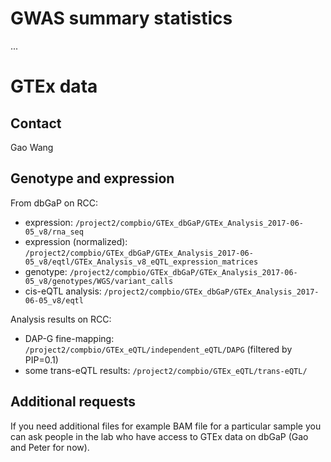 # GWAS summary statistics

...

# GTEx data

## Contact
Gao Wang

## Genotype and expression

From dbGaP on RCC:

- expression: `/project2/compbio/GTEx_dbGaP/GTEx_Analysis_2017-06-05_v8/rna_seq`
- expression (normalized): `/project2/compbio/GTEx_dbGaP/GTEx_Analysis_2017-06-05_v8/eqtl/GTEx_Analysis_v8_eQTL_expression_matrices`
- genotype: `/project2/compbio/GTEx_dbGaP/GTEx_Analysis_2017-06-05_v8/genotypes/WGS/variant_calls`
- cis-eQTL analysis: `/project2/compbio/GTEx_dbGaP/GTEx_Analysis_2017-06-05_v8/eqtl`

Analysis results on RCC:

- DAP-G fine-mapping: `/project2/compbio/GTEx_eQTL/independent_eQTL/DAPG` (filtered by PIP=0.1)
- some trans-eQTL results: `/project2/compbio/GTEx_eQTL/trans-eQTL/`

## Additional requests

If you need additional files for example BAM file for a particular sample you can ask people in the lab who have access to GTEx data on dbGaP (Gao and Peter for now).

